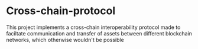 ﻿# Cross-chain-protocol
This project implements a cross-chain interoperability protocol made to faciltate communication and transfer of assets between different blockchain networks, which otherwise wouldn't be possible
